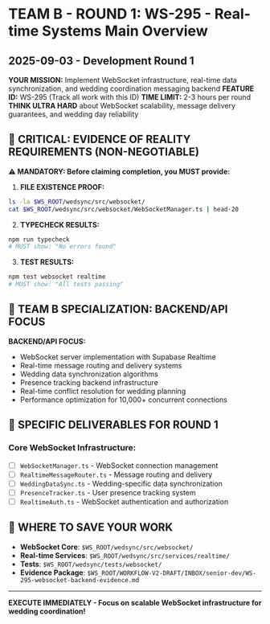 # TEAM B - ROUND 1: WS-295 - Real-time Systems Main Overview
## 2025-09-03 - Development Round 1

**YOUR MISSION:** Implement WebSocket infrastructure, real-time data synchronization, and wedding coordination messaging backend
**FEATURE ID:** WS-295 (Track all work with this ID)
**TIME LIMIT:** 2-3 hours per round  
**THINK ULTRA HARD** about WebSocket scalability, message delivery guarantees, and wedding day reliability

## 🚨 CRITICAL: EVIDENCE OF REALITY REQUIREMENTS (NON-NEGOTIABLE)

**⚠️ MANDATORY: Before claiming completion, you MUST provide:**

1. **FILE EXISTENCE PROOF:**
```bash
ls -la $WS_ROOT/wedsync/src/websocket/
cat $WS_ROOT/wedsync/src/websocket/WebSocketManager.ts | head-20
```

2. **TYPECHECK RESULTS:**
```bash
npm run typecheck
# MUST show: "No errors found"
```

3. **TEST RESULTS:**
```bash
npm test websocket realtime
# MUST show: "All tests passing"
```

## 🎯 TEAM B SPECIALIZATION: BACKEND/API FOCUS

**BACKEND/API FOCUS:**
- WebSocket server implementation with Supabase Realtime
- Real-time message routing and delivery systems
- Wedding data synchronization algorithms
- Presence tracking backend infrastructure
- Real-time conflict resolution for wedding planning
- Performance optimization for 10,000+ concurrent connections

## 🎯 SPECIFIC DELIVERABLES FOR ROUND 1

### Core WebSocket Infrastructure:
- [ ] `WebSocketManager.ts` - WebSocket connection management
- [ ] `RealtimeMessageRouter.ts` - Message routing and delivery
- [ ] `WeddingDataSync.ts` - Wedding-specific data synchronization
- [ ] `PresenceTracker.ts` - User presence tracking system
- [ ] `RealtimeAuth.ts` - WebSocket authentication and authorization

## 💾 WHERE TO SAVE YOUR WORK
- **WebSocket Core**: `$WS_ROOT/wedsync/src/websocket/`
- **Real-time Services**: `$WS_ROOT/wedsync/src/services/realtime/`
- **Tests**: `$WS_ROOT/wedsync/tests/websocket/`
- **Evidence Package**: `$WS_ROOT/WORKFLOW-V2-DRAFT/INBOX/senior-dev/WS-295-websocket-backend-evidence.md`

---

**EXECUTE IMMEDIATELY - Focus on scalable WebSocket infrastructure for wedding coordination!**
